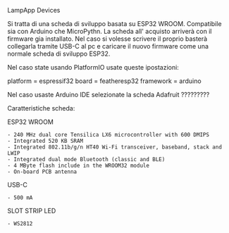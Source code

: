 
LampApp Devices


Si tratta di una scheda di sviluppo basata su ESP32 WROOM. Compatibile sia con Arduino che MicroPythn. 
La scheda all' acquisto arriverà con il firmware gia installato. Nel caso si volesse scrivere il proprio basterà collegarla tramite USB-C al pc e caricare il nuovo firmware come una normale scheda di sviluppo ESP32.

Nel caso state usando PlatformIO usate queste ipostazioni:

platform = espressif32
board = featheresp32
framework = arduino

Nel caso usaste Arduino IDE selezionate la scheda Adafruit ?????????

Caratteristiche scheda:

  ESP32 WROOM
  
    - 240 MHz dual core Tensilica LX6 microcontroller with 600 DMIPS
    - Integrated 520 KB SRAM
    - Integrated 802.11b/g/n HT40 Wi-Fi transceiver, baseband, stack and LWIP
    - Integrated dual mode Bluetooth (classic and BLE)
    - 4 MByte flash include in the WROOM32 module
    - On-board PCB antenna
  
  USB-C
    
    - 500 mA
    
  SLOT STRIP LED
    
    - WS2812

